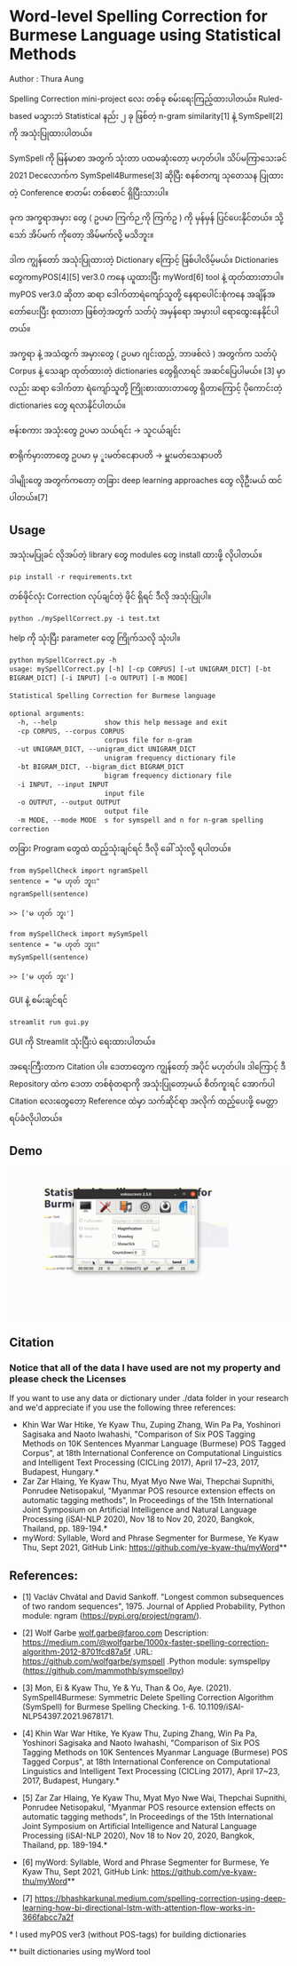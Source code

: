 # Word-level Spelling Correction for Burmese Language using Statistical Methods

Author : Thura Aung

Spelling Correction mini-project ​လေး တစ်ခု စမ်း​ရေးကြည့်ထားပါတယ်။ Ruled-based မသွားဘဲ Statistical နည်း ၂ ခု ဖြစ်တဲ့ n-gram similarity[1] နဲ့ SymSpell[2] ကို အသုံးပြုထားပါတယ်။

SymSpell ကို မြန်မာစာ အတွက် သုံးတာ ပထမဆုံး​တော့ မဟုတ်ပါ။ သိပ်မကြာ​သေးခင် 2021 Dec ​လောက်က SymSpell4Burmese[3] ဆိုပြီး စနစ်တကျ သု​တေသန ပြုထားတဲ့ Conference စာတမ်း တစ်​စောင် ရှိပြီးသားပါ။ 

ခုက အက္ခရာအမှား ​တွေ ( ဥပမာ ကြက်ဉ ကို ကြက်ဥ ) ကို မှန်မှန် ပြင်​ပေးနိုင်တယ်။ သို့​သော် အိပ်မက် ကို​တော့ အိမ်မက်လို့ မသိဘူး။

ဒါက ကျွန်​တော် အသုံးပြုထားတဲ့ Dictionary ​ကြောင့် ဖြစ်ပါလိမ့်မယ်။ Dictionaries တွေက ​myPOS[4][5]  ver3.0 က​နေ ယူထားပြီး myWord[6] tool နဲ့ ထုတ်ထားတာပါ။ myPOS ver3.0 ဆိုတာ ဆရာ ​ဒေါက်တာရဲ​ကျော်သူတို့ ​နေရာ​ပေါင်းစုံက​နေ အချိန်အ​တော်​ပေးပြီး စုထားတာ ဖြစ်တဲ့အတွက် သတ်ပုံ အမှန်​ရော အမှားပါ ​ရော​ထွေး​နေနိုင်ပါတယ်။

အက္ခရာ နဲ့ အသံထွက် အမှား​တွေ ( ဥပမာ ဂျင်းထည့်, ဘာဖစ်လဲ ) အတွက်က သတ်ပုံ Corpus နဲ့ ​သေချာ ထုတ်ထားတဲ့ dictionaries ​တွေရှိလာရင် အဆင်​ပြေပါမယ်။ [3] မှာလည်း ဆရာ​ ဒေါက်တာ ရဲ​ကျော်သူတို့ ကြိုးစားထားတာ​တွေ ရှိတာ​ကြောင့် ပို​ကောင်းတဲ့ dictionaries ​တွေ ရလာနိုင်ပါတယ်။

ဗန်းစကား​ အသုံးတွေ 
ဥပမာ သယ်ရင်း -> သူငယ်ချင်း

စာရိုက်မှားတာ​တွေ 
ဥပမာ မှ ူးမတ်​​ငေနာပတိ -> မှူးမတ်​သေနာပတိ

ဒါမျိုး​တွေ အတွက်က​တော့ တခြား deep learning approaches ​တွေ လိုဦးမယ် ထင်ပါတယ်။[7]

## Usage

အသုံးမပြုခင် လိုအပ်တဲ့ library ​တွေ modules ​တွေ ​install ထားဖို့ လိုပါတယ်။

```{r, engine='bash', count_lines}
pip install -r requirements.txt
```

တစ်ဖိုင်လုံး Correction လုပ်ချင်တဲ့ ဖိုင် ရှိရင် ဒီလို အသုံးပြုပါ။

```{r, engine='bash', count_lines}
python ./mySpellCorrect.py -i test.txt
```

help ကို သုံးပြီး parameter ​တွေ ကြိုက်သလို သုံးပါ။

```{r, engine='bash', count_lines}
python mySpellCorrect.py -h
usage: mySpellCorrect.py [-h] [-cp CORPUS] [-ut UNIGRAM_DICT] [-bt BIGRAM_DICT] [-i INPUT] [-o OUTPUT] [-m MODE]

Statistical Spelling Correction for Burmese language

optional arguments:
  -h, --help            show this help message and exit
  -cp CORPUS, --corpus CORPUS
                        corpus file for n-gram
  -ut UNIGRAM_DICT, --unigram_dict UNIGRAM_DICT
                        unigram frequency dictionary file
  -bt BIGRAM_DICT, --bigram_dict BIGRAM_DICT
                        bigram frequency dictionary file
  -i INPUT, --input INPUT
                        input file
  -o OUTPUT, --output OUTPUT
                        output file
  -m MODE, --mode MODE  s for symspell and n for n-gram spelling correction
```

တခြား Program ​တွေထဲ ထည့်သုံးချင်ရင် ဒီလို ​ခေါ် သုံးလို့ ရပါတယ်။
```{r, engine='bash', count_lines}
from mySpellCheck import ngramSpell
sentence = "မ ဟုတ် ဘူးး"
ngramSpell(sentence)

>> ['မ ဟုတ် ဘူး']
```
```{r, engine='bash', count_lines}
from mySpellCheck import mySymSpell
sentence = "မ ဟုတ် ဘူးး"
mySymSpell(sentence)

>> ['မ ဟုတ် ဘူး']
```

GUI နဲ့ စမ်းချင်ရင်​ 

```{r, engine='bash', count_lines}
streamlit run gui.py
```

GUI ကို Streamlit သုံးပြီးပဲ ​ရေးထားပါတယ်။

အ​ရေးကြီးတာက Citation ပါ။
​ဒေတာ​တွေက ကျွန်​တော့် အပိုင် မဟုတ်ပါ။ ဒါ​ကြောင့် ​ဒီ Repository ထဲက ​ဒေတာ တစ်စုံတရာကို အသုံးပြု​တော့မယ် စိတ်ကူးရင် ​အောက်ပါ Citation ​လေး​တွေ​တော့ Reference ထဲမှာ သက်ဆိုင်ရာ အလိုက် ထည့်​ပေးဖို့ ​မေတ္တာ ရပ်ခံလိုပါတယ်။

## Demo
![Demo](Demo.gif)

## Citation
### Notice that all of the data I have used are not my property and please check the Licenses

If you want to use any data or dictionary under ./data folder in your research and we'd appreciate if you use the following three references:

- Khin War War Htike, Ye Kyaw Thu, Zuping Zhang, Win Pa Pa, Yoshinori Sagisaka and Naoto Iwahashi, "Comparison of Six POS Tagging Methods on 10K Sentences Myanmar Language (Burmese) POS Tagged Corpus", at 18th International Conference on Computational Linguistics and Intelligent Text Processing (CICLing 2017), April 17~23, 2017, Budapest, Hungary.*
- Zar Zar Hlaing, Ye Kyaw Thu, Myat Myo Nwe Wai, Thepchai Supnithi, Ponrudee Netisopakul, "Myanmar POS resource extension effects on automatic tagging methods", In Proceedings of the 15th International Joint Symposium on Artificial Intelligence and Natural Language Processing (iSAI-NLP 2020), Nov 18 to Nov 20, 2020, Bangkok, Thailand, pp. 189-194.*
- myWord: Syllable, Word and Phrase Segmenter for Burmese, Ye Kyaw Thu, Sept 2021, GitHub Link: https://github.com/ye-kyaw-thu/myWord**

## References:

- [1] Vacláv Chvátal and David Sankoff. "Longest common subsequences of two random sequences", 1975. Journal of Applied Probability, Python module: ngram (https://pypi.org/project/ngram/).

- [2] Wolf Garbe <wolf.garbe@faroo.com> Description: https://medium.com/@wolfgarbe/1000x-faster-spelling-correction-algorithm-2012-8701fcd87a5f .URL: https://github.com/wolfgarbe/symspell .Python module: symspellpy (https://github.com/mammothb/symspellpy)

- [3] Mon, Ei & Kyaw Thu, Ye & Yu, Than & Oo, Aye. (2021). SymSpell4Burmese: Symmetric Delete Spelling Correction Algorithm (SymSpell) for Burmese Spelling Checking. 1-6. 10.1109/iSAI-NLP54397.2021.9678171. 

- [4] Khin War War Htike, Ye Kyaw Thu, Zuping Zhang, Win Pa Pa, Yoshinori Sagisaka and Naoto Iwahashi, "Comparison of Six POS Tagging Methods on 10K Sentences Myanmar Language (Burmese) POS Tagged Corpus", at 18th International Conference on Computational Linguistics and Intelligent Text Processing (CICLing 2017), April 17~23, 2017, Budapest, Hungary.*

- [5] Zar Zar Hlaing, Ye Kyaw Thu, Myat Myo Nwe Wai, Thepchai Supnithi, Ponrudee Netisopakul, "Myanmar POS resource extension effects on automatic tagging methods", In Proceedings of the 15th International Joint Symposium on Artificial Intelligence and Natural Language Processing (iSAI-NLP 2020), Nov 18 to Nov 20, 2020, Bangkok, Thailand, pp. 189-194.*

- [6] myWord: Syllable, Word and Phrase Segmenter for Burmese, Ye Kyaw Thu, Sept 2021, GitHub Link: https://github.com/ye-kyaw-thu/myWord**

- [7] https://bhashkarkunal.medium.com/spelling-correction-using-deep-learning-how-bi-directional-lstm-with-attention-flow-works-in-366fabcc7a2f

\* I used myPOS ver3 (without POS-tags) for building dictionaries

\** built dictionaries using myWord tool
